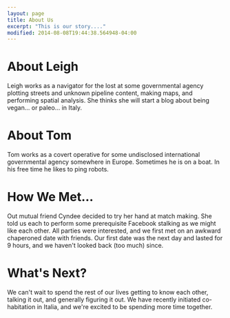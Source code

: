 ```yaml
---
layout: page
title: About Us 
excerpt: "This is our story...."
modified: 2014-08-08T19:44:38.564948-04:00
---
```


# About Leigh 
Leigh works as a navigator for the lost at some governmental agency plotting streets and unknown pipeline content, making maps, and performing spatial analysis.
She thinks she will start a blog about being vegan... or paleo... in Italy.

# About Tom 
Tom works as a covert operative for some undisclosed international governmental agency somewhere in Europe.
Sometimes he is on a boat.
In his free time he likes to ping robots.

# How We Met...
Out mutual friend Cyndee decided to try her hand at match making.
She told us each to perform some prerequisite Facebook stalking as we might like each other.
All parties were interested, and we first met on an awkward chaperoned date with friends.
Our first date was the next day and lasted for 9 hours, and we haven't looked back (too much) since.

# What's Next?
We can't wait to spend the rest of our lives getting to know each other, talking it out, and generally figuring it out.
We have recently initiated co-habitation in Italia, and we're excited to be spending more time together.

